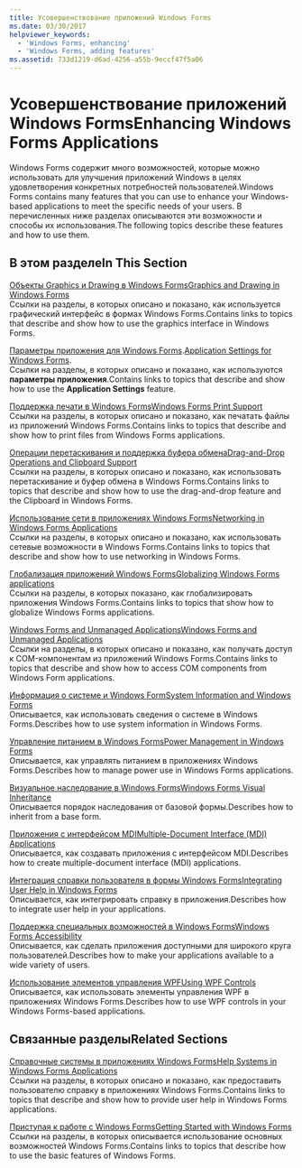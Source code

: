 ```yaml
---
title: Усовершенствование приложений Windows Forms
ms.date: 03/30/2017
helpviewer_keywords:
  - 'Windows Forms, enhancing'
  - 'Windows Forms, adding features'
ms.assetid: 733d1219-d6ad-4256-a55b-9eccf47f5a06
---
```

# <a name="enhancing-windows-forms-applications"></a><span data-ttu-id="e16e2-102">Усовершенствование приложений Windows Forms</span><span class="sxs-lookup"><span data-stu-id="e16e2-102">Enhancing Windows Forms Applications</span></span>
<span data-ttu-id="e16e2-103">Windows Forms содержит много возможностей, которые можно использовать для улучшения приложений Windows в целях удовлетворения конкретных потребностей пользователей.</span><span class="sxs-lookup"><span data-stu-id="e16e2-103">Windows Forms contains many features that you can use to enhance your Windows-based applications to meet the specific needs of your users.</span></span> <span data-ttu-id="e16e2-104">В перечисленных ниже разделах описываются эти возможности и способы их использования.</span><span class="sxs-lookup"><span data-stu-id="e16e2-104">The following topics describe these features and how to use them.</span></span>  
  
## <a name="in-this-section"></a><span data-ttu-id="e16e2-105">В этом разделе</span><span class="sxs-lookup"><span data-stu-id="e16e2-105">In This Section</span></span>  
 [<span data-ttu-id="e16e2-106">Объекты Graphics и Drawing в Windows Forms</span><span class="sxs-lookup"><span data-stu-id="e16e2-106">Graphics and Drawing in Windows Forms</span></span>](graphics-and-drawing-in-windows-forms.md)  
 <span data-ttu-id="e16e2-107">Ссылки на разделы, в которых описано и показано, как используется графический интерфейс в формах Windows Forms.</span><span class="sxs-lookup"><span data-stu-id="e16e2-107">Contains links to topics that describe and show how to use the graphics interface in Windows Forms.</span></span>  
  
 <span data-ttu-id="e16e2-108">[Параметры приложения для Windows Forms](application-settings-for-windows-forms.md).</span><span class="sxs-lookup"><span data-stu-id="e16e2-108">[Application Settings for Windows Forms](application-settings-for-windows-forms.md).</span></span>  
 <span data-ttu-id="e16e2-109">Ссылки на разделы, в которых описано и показано, как используются **параметры приложения**.</span><span class="sxs-lookup"><span data-stu-id="e16e2-109">Contains links to topics that describe and show how to use the **Application Settings** feature.</span></span>  
  
 [<span data-ttu-id="e16e2-110">Поддержка печати в Windows Forms</span><span class="sxs-lookup"><span data-stu-id="e16e2-110">Windows Forms Print Support</span></span>](windows-forms-print-support.md)  
 <span data-ttu-id="e16e2-111">Ссылки на разделы, в которых описано и показано, как печатать файлы из приложений Windows Forms.</span><span class="sxs-lookup"><span data-stu-id="e16e2-111">Contains links to topics that describe and show how to print files from Windows Forms applications.</span></span>  
  
 [<span data-ttu-id="e16e2-112">Операции перетаскивания и поддержка буфера обмена</span><span class="sxs-lookup"><span data-stu-id="e16e2-112">Drag-and-Drop Operations and Clipboard Support</span></span>](drag-and-drop-operations-and-clipboard-support.md)  
 <span data-ttu-id="e16e2-113">Ссылки на разделы, в которых описано и показано, как использовать перетаскивание и буфер обмена в Windows Forms.</span><span class="sxs-lookup"><span data-stu-id="e16e2-113">Contains links to topics that describe and show how to use the drag-and-drop feature and the Clipboard in Windows Forms.</span></span>  
  
 [<span data-ttu-id="e16e2-114">Использование сети в приложениях Windows Forms</span><span class="sxs-lookup"><span data-stu-id="e16e2-114">Networking in Windows Forms Applications</span></span>](networking-in-windows-forms-applications.md)  
 <span data-ttu-id="e16e2-115">Ссылки на разделы, в которых описано и показано, как использовать сетевые возможности в Windows Forms.</span><span class="sxs-lookup"><span data-stu-id="e16e2-115">Contains links to topics that describe and show how to use networking in Windows Forms.</span></span>  
  
 [<span data-ttu-id="e16e2-116">Глобализация приложений Windows Forms</span><span class="sxs-lookup"><span data-stu-id="e16e2-116">Globalizing Windows Forms applications</span></span>](globalizing-windows-forms.md)  
 <span data-ttu-id="e16e2-117">Ссылки на разделы, в которых показано, как глобализировать приложения Windows Forms.</span><span class="sxs-lookup"><span data-stu-id="e16e2-117">Contains links to topics that show how to globalize Windows Forms applications.</span></span>  
  
 [<span data-ttu-id="e16e2-118">Windows Forms and Unmanaged Applications</span><span class="sxs-lookup"><span data-stu-id="e16e2-118">Windows Forms and Unmanaged Applications</span></span>](windows-forms-and-unmanaged-applications.md)  
 <span data-ttu-id="e16e2-119">Ссылки на разделы, в которых описано и показано, как получать доступ к COM-компонентам из приложений Windows Forms.</span><span class="sxs-lookup"><span data-stu-id="e16e2-119">Contains links to topics that describe and show how to access COM components from Windows Form applications.</span></span>  
  
 [<span data-ttu-id="e16e2-120">Информация о системе и Windows Form</span><span class="sxs-lookup"><span data-stu-id="e16e2-120">System Information and Windows Forms</span></span>](system-information-and-windows-forms.md)  
 <span data-ttu-id="e16e2-121">Описывается, как использовать сведения о системе в Windows Forms.</span><span class="sxs-lookup"><span data-stu-id="e16e2-121">Describes how to use system information in Windows Forms.</span></span>  
  
 [<span data-ttu-id="e16e2-122">Управление питанием в Windows Forms</span><span class="sxs-lookup"><span data-stu-id="e16e2-122">Power Management in Windows Forms</span></span>](power-management-in-windows-forms.md)  
 <span data-ttu-id="e16e2-123">Описывается, как управлять питанием в приложениях Windows Forms.</span><span class="sxs-lookup"><span data-stu-id="e16e2-123">Describes how to manage power use in Windows Forms applications.</span></span>  
  
 [<span data-ttu-id="e16e2-124">Визуальное наследование в Windows Forms</span><span class="sxs-lookup"><span data-stu-id="e16e2-124">Windows Forms Visual Inheritance</span></span>](windows-forms-visual-inheritance.md)  
 <span data-ttu-id="e16e2-125">Описывается порядок наследования от базовой формы.</span><span class="sxs-lookup"><span data-stu-id="e16e2-125">Describes how to inherit from a base form.</span></span>  
  
 [<span data-ttu-id="e16e2-126">Приложения с интерфейсом MDI</span><span class="sxs-lookup"><span data-stu-id="e16e2-126">Multiple-Document Interface (MDI) Applications</span></span>](multiple-document-interface-mdi-applications.md)  
 <span data-ttu-id="e16e2-127">Описывается, как создавать приложения с интерфейсом MDI.</span><span class="sxs-lookup"><span data-stu-id="e16e2-127">Describes how to create multiple-document interface (MDI) applications.</span></span>  
  
 [<span data-ttu-id="e16e2-128">Интеграция справки пользователя в формы Windows Forms</span><span class="sxs-lookup"><span data-stu-id="e16e2-128">Integrating User Help in Windows Forms</span></span>](integrating-user-help-in-windows-forms.md)  
 <span data-ttu-id="e16e2-129">Описывается, как интегрировать справку в приложения.</span><span class="sxs-lookup"><span data-stu-id="e16e2-129">Describes how to integrate user help in your applications.</span></span>  
  
 [<span data-ttu-id="e16e2-130">Поддержка специальных возможностей в Windows Forms</span><span class="sxs-lookup"><span data-stu-id="e16e2-130">Windows Forms Accessibility</span></span>](windows-forms-accessibility.md)  
 <span data-ttu-id="e16e2-131">Описывается, как сделать приложения доступными для широкого круга пользователей.</span><span class="sxs-lookup"><span data-stu-id="e16e2-131">Describes how to make your applications available to a wide variety of users.</span></span>  
  
 [<span data-ttu-id="e16e2-132">Использование элементов управления WPF</span><span class="sxs-lookup"><span data-stu-id="e16e2-132">Using WPF Controls</span></span>](using-wpf-controls.md)  
 <span data-ttu-id="e16e2-133">Описывается, как использовать элементы управления WPF в приложениях Windows Forms.</span><span class="sxs-lookup"><span data-stu-id="e16e2-133">Describes how to use WPF controls in your Windows Forms-based applications.</span></span>  
  
## <a name="related-sections"></a><span data-ttu-id="e16e2-134">Связанные разделы</span><span class="sxs-lookup"><span data-stu-id="e16e2-134">Related Sections</span></span>  
 [<span data-ttu-id="e16e2-135">Справочные системы в приложениях Windows Forms</span><span class="sxs-lookup"><span data-stu-id="e16e2-135">Help Systems in Windows Forms Applications</span></span>](help-systems-in-windows-forms-applications.md)  
 <span data-ttu-id="e16e2-136">Ссылки на разделы, в которых описано и показано, как предоставить пользователю справку в приложениях Windows Forms.</span><span class="sxs-lookup"><span data-stu-id="e16e2-136">Contains links to topics that describe and show how to provide user help in Windows Forms applications.</span></span>  
  
 [<span data-ttu-id="e16e2-137">Приступая к работе с Windows Forms</span><span class="sxs-lookup"><span data-stu-id="e16e2-137">Getting Started with Windows Forms</span></span>](../getting-started-with-windows-forms.md)  
 <span data-ttu-id="e16e2-138">Ссылки на разделы, в которых описывается использование основных возможностей Windows Forms.</span><span class="sxs-lookup"><span data-stu-id="e16e2-138">Contains links to topics that describe how to use the basic features of Windows Forms.</span></span>

